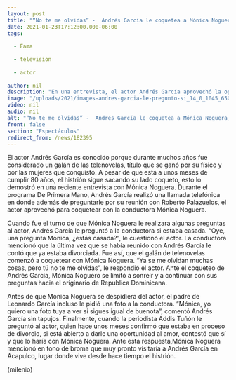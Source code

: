 ```yaml
---
layout: post
title: "“No te me olvidas” -  Andrés García le coquetea a Mónica Noguera; así reaccionó la conductora"
date: 2021-01-23T17:12:00.000-06:00
tags:
  
  - Fama
  
  - television
  
  - actor
  
author: nil
description: "En una entrevista, el actor Andrés García aprovechó la oportunidad para coquetear con Mónica Noguera. "
image: "/uploads/2021/images-andres-garcia-le-pregunto-si_14_0_1045_650.jpg"
video: nil
audio: nil
alt: "“No te me olvidas” -  Andrés García le coquetea a Mónica Noguera; así reaccionó la conductora"
front: false
section: "Espectáculos"
redirect_from: /news/182395
---
```


El actor Andrés García es conocido porque durante muchos años fue considerado un galán de las telenovelas, título que se ganó por su físico y por las mujeres que conquistó. A pesar de que está a unos meses de cumplir 80 años, el histrión sigue sacando su lado coqueto, esto lo demostró en una reciente entrevista con Mónica Noguera. Durante el programa De Primera Mano, Andrés García realizó una llamada telefónica en donde además de preguntarle por su reunión con Roberto Palazuelos, el actor aprovechó para coquetear con la conductora Mónica Noguera. 

Cuando fue el turno de que Mónica Noguera le realizara algunas preguntas al actor, Andrés García le preguntó a la conductora si estaba casada. “Oye, una pregunta Mónica, ¿estás casada?”, le cuestionó el actor. La conductora mencionó que la última vez que se había reunido con Andrés García le contó que ya estaba divorciada. Fue así, que el galán de telenovelas comenzó a coquetear con Mónica Noguera. “Ya se me olvidan muchas cosas, pero tú no te me olvidas”, le respondió el actor. Ante el coqueteo de Andrés García, Mónica Noguero se limitó a sonreír y a continuar con sus preguntas hacia el originario de Republica Dominicana. 

Antes de que Mónica Noguera se despidiera del actor, el padre de Leonardo García incluso le pidió una foto a la conductora. “Mónica, yo quiero una foto tuya a ver si sigues igual de buenota”, comentó Andrés García sin tapujos. Finalmente, cuando la periodista Addis Tuñón le preguntó al actor, quien hace unos meses confirmó que estaba en proceso de divorcio, si está abierto a darle una oportunidad al amor, contestó que sí y que lo haría con Mónica Noguera. Ante esta respuesta,Mónica Noguera mencionó en tono de broma que muy pronto visitaría a Andrés García en Acapulco, lugar donde vive desde hace tiempo el histrión.  

(milenio)